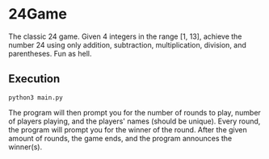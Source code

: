 # 24Game
The classic 24 game. Given 4 integers in the range [1, 13], achieve the number 24 using only addition, subtraction, multiplication, division, and parentheses. Fun as hell.

## Execution
`python3 main.py`

The program will then prompt you for the number of rounds to play, number of players playing, and the players' names (should be unique). Every round, the program will prompt you for the winner of the round. 
After the given amount of rounds, the game ends, and the program announces the winner(s).

